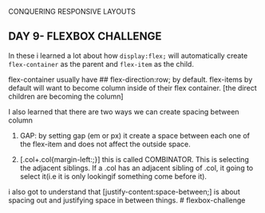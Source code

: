 CONQUERING RESPONSIVE LAYOUTS 
## DAY 9- FLEXBOX CHALLENGE

In these i learned a lot about how `display:flex;` will automatically create `flex-container` as the parent and `flex-item` as the child. 

flex-container usually have ## flex-direction:row; by default.
flex-items by default will want to become column inside of their flex container. [the direct children are becoming the column]

I also learned that there are two ways we can create spacing between column
1. GAP: by setting gap (em or px) it create a space between each one of the flex-item and does not affect the outside space.

2. [.col+.col{margin-left:;}] this is called COMBINATOR. This is selecting the adjacent siblings. If a .col has an adjacent sibling of .col, it going to select it(i.e it is only lookingif something come before it).

i also got to understand that [justify-content:space-between;] is about spacing out and justifying space in between things. #   f l e x b o x - c h a l l e n g e  
 